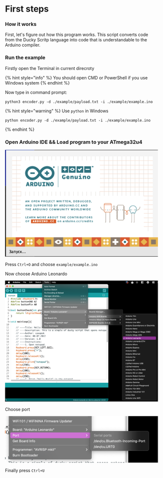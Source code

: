 # First steps

### How it works

First, let's figure out how this program works. This script converts code from the Ducky Scritp language into code that is understandable to the Arduino compiler.

### Run the example

Firstly open the Terminal in current direcroty

{% hint style="info" %}
You should open CMD or PowerShell if you use Windows system
{% endhint %}

Now type in command prompt:

```
python3 encoder.py -d ./example/payload.txt -i ./example/example.ino
```

{% hint style="warning" %}
Use `python` in Windows

```
python encoder.py -d ./example/payload.txt -i ./example/example.ino
```
{% endhint %}

### Open Arduino IDE && Load program to your ATmega32u4

![Arduino open window](<../.gitbook/assets/изображение (10).png>)

Press `Ctrl+O` and choose `example/example.ino`&#x20;

Now choose Arduino Leonardo

![](<../.gitbook/assets/изображение (3).png>)

Choose port

![](<../.gitbook/assets/изображение (6).png>)

Finally press `Ctrl+U`
